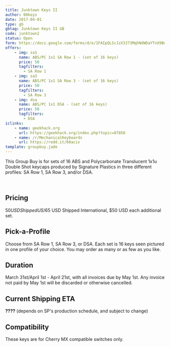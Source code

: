 ```yaml
---
title: Junktown Keys II
author: 00keys
date: 2017-04-01
type: gb
gbtag: Junktown Keys II GB
code: junktown2
status: Open
form: https://docs.google.com/forms/d/e/1FAIpQLScJzX3J73MqhNdWDaYTnX9BdFKqF5tKVJMk-CG4j33d2jZB5w/viewform
offers:
    - img: sa1
      name: ABS/PC 1x1 SA Row 1 - (set of 16 keys)
      price: 50
      tagfilters:
        - SA Row 1
    - img: sa3
      name: ABS/PC 1x1 SA Row 3 - (set of 16 keys)
      price: 50
      tagfilters:
        - SA Row 3
    - img: dsa
      name: ABS/PC 1x1 DSA - (set of 16 keys)
      price: 50
      tagfilters:
        - DSA
iclinks:
    - name: geekhack.org
      url: https://geekhack.org/index.php?topic=87858
    - name: /r/MechanicalKeyboards
      url: https://redd.it/60aciv
template: groupbuy.jade
---
```


This Group Buy is for sets of 16 ABS and Polycarbonate Translucent 1x1u Double Shot keycaps produced by Signature Plastics in three different profiles: SA Row 1, SA Row 3, and/or DSA. 

<span class="more"> 

Pricing
-------

$50 USD Shipped US/$65 USD Shipped International, $50 USD each additional set.

Pick-a-Profile
--------------

Choose from SA Row 1, SA Row 3, or DSA. Each set is 16 keys seen pictured in one profile of your choice. You may order as many or as few as you like.

Duration
--------

March 31st/April 1st - April 21st, with all invoices due by May 1st. Any invoice not paid by May 1st will be discarded or otherwise cancelled.

Current Shipping ETA
---------------------

**????** (depends on SP's production schedule, and subject to change)


Compatibility 
-------

These keys are for Cherry MX compatible switches only. 
